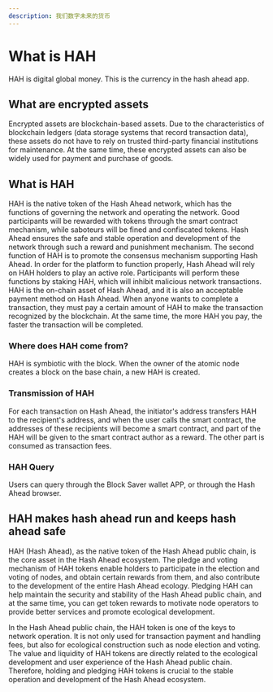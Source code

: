 ```yaml
---
description: 我们数字未来的货币
---
```


# What is HAH

HAH is digital global money. This is the currency in the hash ahead app.

## What are encrypted assets

Encrypted assets are blockchain-based assets. Due to the characteristics of blockchain ledgers (data storage systems that record transaction data), these assets do not have to rely on trusted third-party financial institutions for maintenance. At the same time, these encrypted assets can also be widely used for payment and purchase of goods.

## What is HAH

HAH is the native token of the Hash Ahead network, which has the functions of governing the network and operating the network. Good participants will be rewarded with tokens through the smart contract mechanism, while saboteurs will be fined and confiscated tokens. Hash Ahead ensures the safe and stable operation and development of the network through such a reward and punishment mechanism. The second function of HAH is to promote the consensus mechanism supporting Hash Ahead. In order for the platform to function properly, Hash Ahead will rely on HAH holders to play an active role. Participants will perform these functions by staking HAH, which will inhibit malicious network transactions. HAH is the on-chain asset of Hash Ahead, and it is also an acceptable payment method on Hash Ahead. When anyone wants to complete a transaction, they must pay a certain amount of HAH to make the transaction recognized by the blockchain. At the same time, the more HAH you pay, the faster the transaction will be completed.

### Where does HAH come from?

HAH is symbiotic with the block. When the owner of the atomic node creates a block on the base chain, a new HAH is created.

### Transmission of HAH

For each transaction on Hash Ahead, the initiator's address transfers HAH to the recipient's address, and when the user calls the smart contract, the addresses of these recipients will become a smart contract, and part of the HAH will be given to the smart contract author as a reward. The other part is consumed as transaction fees.

### HAH Query

Users can query through the  Block Saver wallet APP, or through the Hash Ahead browser.

## HAH makes hash ahead run and keeps hash ahead safe

HAH (Hash Ahead), as the native token of the Hash Ahead public chain, is the core asset in the Hash Ahead ecosystem. The pledge and voting mechanism of HAH tokens enable holders to participate in the election and voting of nodes, and obtain certain rewards from them, and also contribute to the development of the entire Hash Ahead ecology. Pledging HAH can help maintain the security and stability of the Hash Ahead public chain, and at the same time, you can get token rewards to motivate node operators to provide better services and promote ecological development.

In the Hash Ahead public chain, the HAH token is one of the keys to network operation. It is not only used for transaction payment and handling fees, but also for ecological construction such as node election and voting. The value and liquidity of HAH tokens are directly related to the ecological development and user experience of the Hash Ahead public chain. Therefore, holding and pledging HAH tokens is crucial to the stable operation and development of the Hash Ahead ecosystem.
